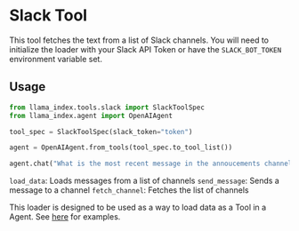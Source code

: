 # Slack Tool

This tool fetches the text from a list of Slack channels. You will need to initialize the loader with your Slack API Token or have the `SLACK_BOT_TOKEN` environment variable set.

## Usage

```python
from llama_index.tools.slack import SlackToolSpec
from llama_index.agent import OpenAIAgent

tool_spec = SlackToolSpec(slack_token="token")

agent = OpenAIAgent.from_tools(tool_spec.to_tool_list())

agent.chat("What is the most recent message in the annoucements channel?")
```

`load_data`: Loads messages from a list of channels
`send_message`: Sends a message to a channel
`fetch_channel`: Fetches the list of channels

This loader is designed to be used as a way to load data as a Tool in a Agent. See [here](https://github.com/emptycrown/llama-hub/tree/main) for examples.
